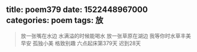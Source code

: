 title: poem379
date: 1522448967000
categories: poem
tags: 放
---
> 放一张嘴在水边
水满溢的时候能喝水
放一张草原在湖边
我等你时水草丰美
早安
孤独小美
格致别趣
六点起床第379天 迟到28天